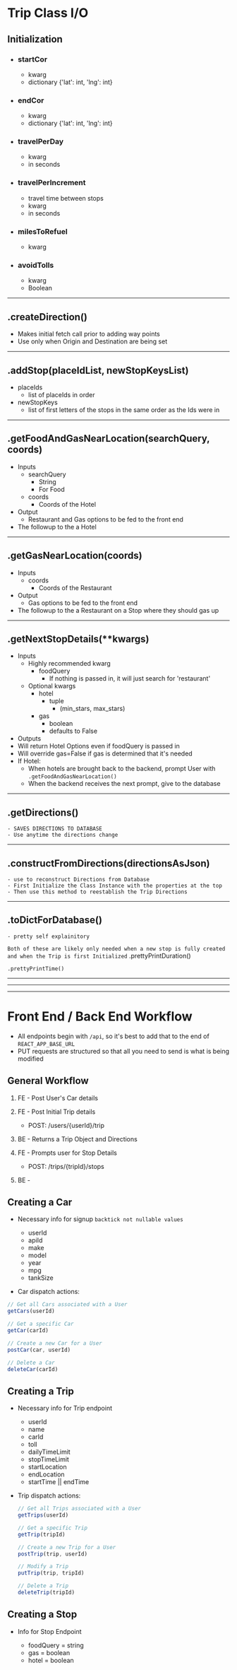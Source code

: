 # Trip Class I/O

## Initialization

- ### startCor

  - kwarg
  - dictionary {'lat': int, 'lng': int}

- ### endCor

  - kwarg
  - dictionary {'lat': int, 'lng': int}

- ### travelPerDay

  - kwarg
  - in seconds

- ### travelPerIncrement

  - travel time between stops
  - kwarg
  - in seconds

- ### milesToRefuel

  - kwarg

- ### avoidTolls

  - kwarg
  - Boolean

---

## .createDirection()

- Makes initial fetch call prior to adding way points
- Use only when Origin and Destination are being set

---

## .addStop(placeIdList, newStopKeysList)

- placeIds
  - list of placeIds in order
- newStopKeys
  - list of first letters of the stops in the same order as the Ids were in

---

## .getFoodAndGasNearLocation(searchQuery, coords)

- Inputs
  - searchQuery
    - String
    - For Food
  - coords
    - Coords of the Hotel
- Output
  - Restaurant and Gas options to be fed to the front end
- The followup to the a Hotel

---

## .getGasNearLocation(coords)

- Inputs
  - coords
    - Coords of the Restaurant
- Output
  - Gas options to be fed to the front end
- The followup to the a Restaurant on a Stop where they should gas up

---

## .getNextStopDetails(**kwargs)

- Inputs
  - Highly recommended  kwarg
    - foodQuery
      - If nothing is passed in, it will just search for 'restaurant'
  - Optional kwargs
    - hotel
      - tuple
        - (min_stars, max_stars)
    - gas
      - boolean
      - defaults to False
- Outputs
- Will return Hotel Options even if foodQuery is passed in
- Will override gas=False if gas is determined that it's needed
- If Hotel:
  - When hotels are brought back to the backend, prompt User with `.getFoodAndGasNearLocation()`
  - When the backend receives the next prompt, give to the database

---

## .getDirections()

    - SAVES DIRECTIONS TO DATABASE
    - Use anytime the directions change

---

## .constructFromDirections(directionsAsJson)

    - use to reconstruct Directions from Database
    - First Initialize the Class Instance with the properties at the top
    - Then use this method to reestablish the Trip Directions

---

## .toDictForDatabase()

    - pretty self explainitory

`Both of these are likely only needed when a new stop is fully created and when the Trip is first Initialized`
    .prettyPrintDuration()

    .prettyPrintTime()

---
---
---

# Front End / Back End Workflow

- All endpoints begin with `/api`, so it's best to add that to the end of `REACT_APP_BASE_URL`
- PUT requests are structured so that all you need to send is what is being modified

## General Workflow

1. FE - Post User's Car details
2. FE - Post Initial Trip details

    - POST: /users/{userId}/trip

3. BE - Returns a Trip Object and Directions
4. FE - Prompts user for Stop Details

    - POST: /trips/{tripId}/stops

5. BE - 

## Creating a Car

- Necessary info for signup                 `backtick not nullable values`

  - userId
  - apiId
  - make
  - model
  - year
  - mpg
  - tankSize

- Car dispatch actions:

```js
// Get all Cars associated with a User
getCars(userId)

// Get a specific Car
getCar(carId)

// Create a new Car for a User
postCar(car, userId)

// Delete a Car
deleteCar(carId)
```

## Creating a Trip

- Necessary info for Trip endpoint

  - userId
  - name
  - carId
  - toll
  - dailyTimeLimit
  - stopTimeLimit
  - startLocation
  - endLocation
  - startTime || endTime

- Trip dispatch actions:

    ```js
    // Get all Trips associated with a User
    getTrips(userId)

    // Get a specific Trip
    getTrip(tripId)

    // Create a new Trip for a User
    postTrip(trip, userId)

    // Modify a Trip
    putTrip(trip, tripId)

    // Delete a Trip
    deleteTrip(tripId)
    ```

## Creating a Stop

- Info for Stop Endpoint

  - foodQuery = string
  - gas = boolean
  - hotel = boolean
  
